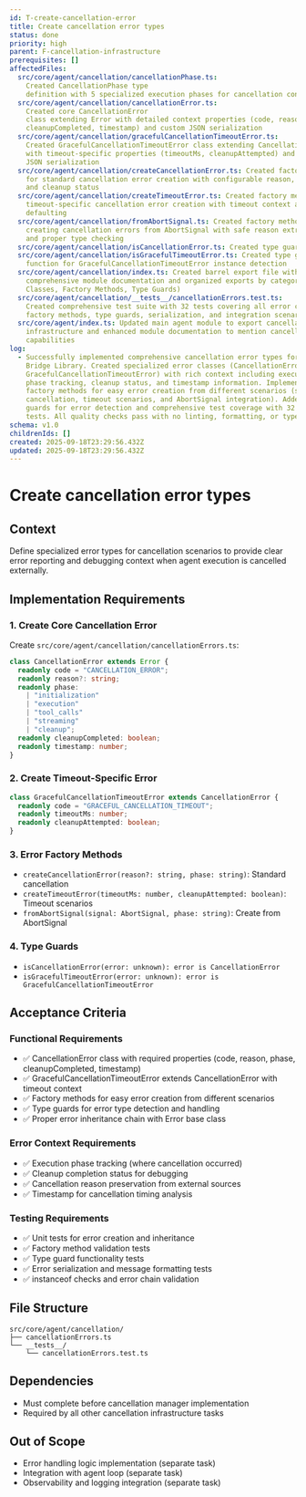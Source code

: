 ```yaml
---
id: T-create-cancellation-error
title: Create cancellation error types
status: done
priority: high
parent: F-cancellation-infrastructure
prerequisites: []
affectedFiles:
  src/core/agent/cancellation/cancellationPhase.ts:
    Created CancellationPhase type
    definition with 5 specialized execution phases for cancellation contexts
  src/core/agent/cancellation/cancellationError.ts:
    Created core CancellationError
    class extending Error with detailed context properties (code, reason, phase,
    cleanupCompleted, timestamp) and custom JSON serialization
  src/core/agent/cancellation/gracefulCancellationTimeoutError.ts:
    Created GracefulCancellationTimeoutError class extending CancellationError
    with timeout-specific properties (timeoutMs, cleanupAttempted) and enhanced
    JSON serialization
  src/core/agent/cancellation/createCancellationError.ts: Created factory method
    for standard cancellation error creation with configurable reason, phase,
    and cleanup status
  src/core/agent/cancellation/createTimeoutError.ts: Created factory method for
    timeout-specific cancellation error creation with timeout context and phase
    defaulting
  src/core/agent/cancellation/fromAbortSignal.ts: Created factory method for
    creating cancellation errors from AbortSignal with safe reason extraction
    and proper type checking
  src/core/agent/cancellation/isCancellationError.ts: Created type guard function for CancellationError instance detection
  src/core/agent/cancellation/isGracefulTimeoutError.ts: Created type guard
    function for GracefulCancellationTimeoutError instance detection
  src/core/agent/cancellation/index.ts: Created barrel export file with
    comprehensive module documentation and organized exports by category (Types,
    Classes, Factory Methods, Type Guards)
  src/core/agent/cancellation/__tests__/cancellationErrors.test.ts:
    Created comprehensive test suite with 32 tests covering all error classes,
    factory methods, type guards, serialization, and integration scenarios
  src/core/agent/index.ts: Updated main agent module to export cancellation
    infrastructure and enhanced module documentation to mention cancellation
    capabilities
log:
  - Successfully implemented comprehensive cancellation error types for the LLM
    Bridge Library. Created specialized error classes (CancellationError and
    GracefulCancellationTimeoutError) with rich context including execution
    phase tracking, cleanup status, and timestamp information. Implemented
    factory methods for easy error creation from different scenarios (standard
    cancellation, timeout scenarios, and AbortSignal integration). Added type
    guards for error detection and comprehensive test coverage with 32 passing
    tests. All quality checks pass with no linting, formatting, or type errors.
schema: v1.0
childrenIds: []
created: 2025-09-18T23:29:56.432Z
updated: 2025-09-18T23:29:56.432Z
---
```


# Create cancellation error types

## Context

Define specialized error types for cancellation scenarios to provide clear error reporting and debugging context when agent execution is cancelled externally.

## Implementation Requirements

### 1. Create Core Cancellation Error

Create `src/core/agent/cancellation/cancellationErrors.ts`:

```typescript
class CancellationError extends Error {
  readonly code = "CANCELLATION_ERROR";
  readonly reason?: string;
  readonly phase:
    | "initialization"
    | "execution"
    | "tool_calls"
    | "streaming"
    | "cleanup";
  readonly cleanupCompleted: boolean;
  readonly timestamp: number;
}
```

### 2. Create Timeout-Specific Error

```typescript
class GracefulCancellationTimeoutError extends CancellationError {
  readonly code = "GRACEFUL_CANCELLATION_TIMEOUT";
  readonly timeoutMs: number;
  readonly cleanupAttempted: boolean;
}
```

### 3. Error Factory Methods

- `createCancellationError(reason?: string, phase: string)`: Standard cancellation
- `createTimeoutError(timeoutMs: number, cleanupAttempted: boolean)`: Timeout scenarios
- `fromAbortSignal(signal: AbortSignal, phase: string)`: Create from AbortSignal

### 4. Type Guards

- `isCancellationError(error: unknown): error is CancellationError`
- `isGracefulTimeoutError(error: unknown): error is GracefulCancellationTimeoutError`

## Acceptance Criteria

### Functional Requirements

- ✅ CancellationError class with required properties (code, reason, phase, cleanupCompleted, timestamp)
- ✅ GracefulCancellationTimeoutError extends CancellationError with timeout context
- ✅ Factory methods for easy error creation from different scenarios
- ✅ Type guards for error type detection and handling
- ✅ Proper error inheritance chain with Error base class

### Error Context Requirements

- ✅ Execution phase tracking (where cancellation occurred)
- ✅ Cleanup completion status for debugging
- ✅ Cancellation reason preservation from external sources
- ✅ Timestamp for cancellation timing analysis

### Testing Requirements

- ✅ Unit tests for error creation and inheritance
- ✅ Factory method validation tests
- ✅ Type guard functionality tests
- ✅ Error serialization and message formatting tests
- ✅ instanceof checks and error chain validation

## File Structure

```
src/core/agent/cancellation/
├── cancellationErrors.ts
└── __tests__/
    └── cancellationErrors.test.ts
```

## Dependencies

- Must complete before cancellation manager implementation
- Required by all other cancellation infrastructure tasks

## Out of Scope

- Error handling logic implementation (separate task)
- Integration with agent loop (separate task)
- Observability and logging integration (separate task)
